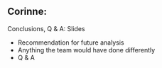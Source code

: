 ## Corinne:


Conclusions, Q & A: Slides 

*   Recommendation for future analysis
*   Anything the team would have done differently
*   Q & A